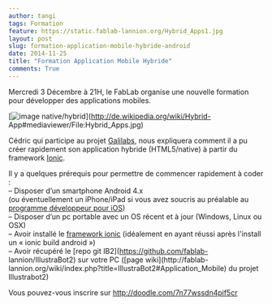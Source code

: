 ```yaml
---
author: tangi
tags: Formation
feature: https://static.fablab-lannion.org/Hybrid_Apps1.jpg
layout: post
slug: formation-application-mobile-hybride-android
date: 2014-11-25
title: "Formation Application Mobile Hybride"
comments: True
---
```

Mercredi 3 Décembre à 21H, le FabLab organise une nouvelle formation pour
développer des applications mobiles.

[![image
native/hybrid](http://upload.wikimedia.org/wikipedia/commons/5/5e/Hybrid_Apps.jpg)](http://de.wikipedia.org/wiki/Hybrid-
App#mediaviewer/File:Hybrid_Apps.jpg)

Cédric qui participe au projet [Galilabs](http://www.galilabs.com "vers le
site web de Galilabs" ), nous expliquera comment il a pu créer rapidement son
application hybride (HTML5/native) à partir du framework
[Ionic](http://ionicframework.com/ "vers le site web Ionic" ).

Il y a quelques prérequis pour permettre de commencer rapidement à coder :  
– Disposer d’un smartphone Android 4.x  
(ou éventuellement un iPhone/iPad si vous avez soucris au préalable au
[programme développeur pour iOS](https://developer.apple.com/programs/ios/
"vers la page iOS developper program" ))  
– Disposer d’un pc portable avec un OS récent et à jour (Windows, Linux ou
OSX)  
– Avoir installé le [framework ionic](http://ionicframework.com/ "vers la page
de téléchargement de Ionic" ) (idéalement en ayant réussi après l'install un «
ionic build android »)  
– Avoir récupéré le [repo git IB2](https://github.com/fablab-
lannion/IllustraBot2) sur votre PC ([page wiki](http://fablab-
lannion.org/wiki/index.php?title=IllustraBot2#Application_Mobile) du projet
Illustrabot2)

Vous pouvez-vous inscrire sur <http://doodle.com/7n77wssdn4pif5cr>


